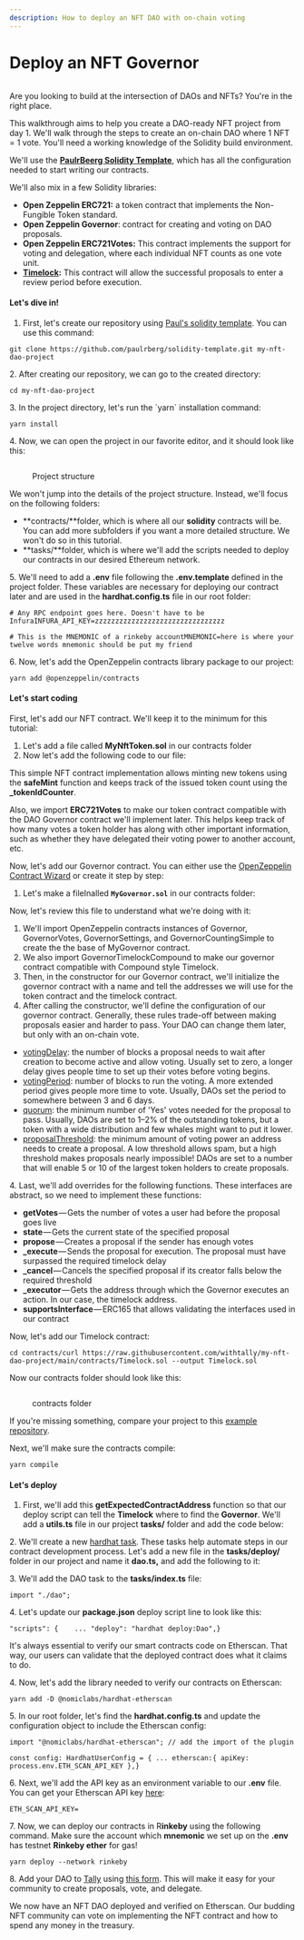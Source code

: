 ```yaml
---
description: How to deploy an NFT DAO with on-chain voting
---
```


# Deploy an NFT Governor

<figure><img src="https://cdn-images-1.medium.com/max/1600/1*mOf0QP92hZdOalWiM2lVEA.png" alt=""><figcaption></figcaption></figure>

Are you looking to build at the intersection of DAOs and NFTs? You're in the right place.

This walkthrough aims to help you create a DAO-ready NFT project from day 1. We'll walk through the steps to create an on-chain DAO where 1 NFT = 1 vote. You'll need a working knowledge of the Solidity build environment.

We'll use the [**PaulrBeerg Solidity Template**](https://github.com/paulrberg/solidity-template), which has all the configuration needed to start writing our contracts.

We'll also mix in a few Solidity libraries:

* **Open Zeppelin ERC721:** a token contract that implements the Non-Fungible Token standard.
* **Open Zeppelin Governor**: contract for creating and voting on DAO proposals.
* **Open Zeppelin ERC721Votes:** This contract implements the support for voting and delegation, where each individual NFT counts as one vote unit.
* [**Timelock**](https://github.com/withtally/my-nft-dao-project/blob/main/contracts/Timelock.sol)**:** This contract will allow the successful proposals to enter a review period before execution.

#### Let's dive in!

1. First, let's create our repository using [Paul's solidity template](https://github.com/paulrberg/solidity-template). You can use this command:

```
git clone https://github.com/paulrberg/solidity-template.git my-nft-dao-project
```

2\. After creating our repository, we can go to the created directory:

```
cd my-nft-dao-project
```

3\. In the project directory, let's run the \`yarn\` installation command:

```
yarn install
```

4\. Now, we can open the project in our favorite editor, and it should look like this:

<figure><img src="https://cdn-images-1.medium.com/max/1600/1*e16NtWO_Igy9qbvzxh9K3Q.png" alt=""><figcaption><p>Project structure</p></figcaption></figure>

We won't jump into the details of the project structure. Instead, we'll focus on the following folders:

* **contracts/**folder, which is where all our **solidity** contracts will be. You can add more subfolders if you want a more detailed structure. We won't do so in this tutorial.
* **tasks/**folder, which is where we'll add the scripts needed to deploy our contracts in our desired Ethereum network.

5\. We'll need to add a **.env** file following the **.env.template** defined in the project folder. These variables are necessary for deploying our contract later and are used in the **hardhat.config.ts** file in our root folder:

```
# Any RPC endpoint goes here. Doesn't have to be InfuraINFURA_API_KEY=zzzzzzzzzzzzzzzzzzzzzzzzzzzzzzzz
```

```
# This is the MNEMONIC of a rinkeby accountMNEMONIC=here is where your twelve words mnemonic should be put my friend
```

6\. Now, let's add the OpenZeppelin contracts library package to our project:

```
yarn add @openzeppelin/contracts
```

#### Let's start coding

First, let's add our NFT contract. We'll keep it to the minimum for this tutorial:

1. Let's add a file called **MyNftToken.sol** in our contracts folder
2. Now let's add the following code to our file:

This simple NFT contract implementation allows minting new tokens using the **safeMint** function and keeps track of the issued token count using the **\_tokenIdCounter**.

Also, we import **ERC721Votes** to make our token contract compatible with the DAO Governor contract we'll implement later. This helps keep track of how many votes a token holder has along with other important information, such as whether they have delegated their voting power to another account, etc.

Now, let's add our Governor contract. You can either use the [OpenZeppelin Contract Wizard](https://wizard.openzeppelin.com/#governor) or create it step by step:

1. Let's make a fileInalled **`MyGovernor.sol`** in our contracts folder:

Now, let's review this file to understand what we're doing with it:

1. We'll import OpenZeppelin contracts instances of Governor, GovernorVotes, GovernorSettings, and GovernorCountingSimple to create the the base of MyGovernor contract.
2. We also import GovernorTimelockCompound to make our governor contract compatible with Compound style Timelock.
3. Then, in the constructor for our Governor contract, we'll initialize the governor contract with a name and tell the addresses we will use for the token contract and the timelock contract.
4. After calling the constructor, we'll define the configuration of our governor contract. Generally, these rules trade-off between making proposals easier and harder to pass. Your DAO can change them later, but only with an on-chain vote.

* [votingDelay](https://docs.openzeppelin.com/contracts/4.x/api/governance#Governor-votingDelay-): the number of blocks a proposal needs to wait after creation to become active and allow voting. Usually set to zero, a longer delay gives people time to set up their votes before voting begins.
* [votingPeriod](https://docs.openzeppelin.com/contracts/4.x/api/governance#Governor-votingPeriod-): number of blocks to run the voting. A more extended period gives people more time to vote. Usually, DAOs set the period to somewhere between 3 and 6 days.
* [quorum](https://docs.openzeppelin.com/contracts/4.x/api/governance#Governor-quorum-uint256-): the minimum number of 'Yes' votes needed for the proposal to pass. Usually, DAOs are set to 1–2% of the outstanding tokens, but a token with a wide distribution and few whales might want to put it lower.
* [proposalThreshold](https://docs.openzeppelin.com/contracts/4.x/api/governance#GovernorProposalThreshold): the minimum amount of voting power an address needs to create a proposal. A low threshold allows spam, but a high threshold makes proposals nearly impossible! DAOs are set to a number that will enable 5 or 10 of the largest token holders to create proposals.

4\. Last, we'll add overrides for the following functions. These interfaces are abstract, so we need to implement these functions:

* **getVotes** — Gets the number of votes a user had before the proposal goes live
* **state** — Gets the current state of the specified proposal
* **propose** — Creates a proposal if the sender has enough votes
* **\_execute** — Sends the proposal for execution. The proposal must have surpassed the required timelock delay
* **\_cancel** — Cancels the specified proposal if its creator falls below the required threshold
* **\_executor** — Gets the address through which the Governor executes an action. In our case, the timelock address.
* **supportsInterface** — ERC165 that allows validating the interfaces used in our contract

Now, let's add our Timelock contract:

```
cd contracts/curl https://raw.githubusercontent.com/withtally/my-nft-dao-project/main/contracts/Timelock.sol --output Timelock.sol
```

Now our contracts folder should look like this:

<figure><img src="https://cdn-images-1.medium.com/max/1600/1*gwrN1Wds-dQ-R9OQCeIGbw.png" alt=""><figcaption><p>contracts folder</p></figcaption></figure>

If you're missing something, compare your project to this [example repository](https://github.com/withtally/my-nft-dao-project).

Next, we'll make sure the contracts compile:

```
yarn compile
```

#### Let's deploy

1. First, we'll add this **getExpectedContractAddress** function so that our deploy script can tell the **Timelock** where to find the **Governor**. We'll add a **utils.ts** file in our project **tasks/** folder and add the code below:

2\. We'll create a new [hardhat task](https://hardhat.org/guides/create-task.html). These tasks help automate steps in our contract development process. Let's add a new file in the **tasks/deploy/** folder in our project and name it **dao.ts,** and add the following to it:

3\. We'll add the DAO task to the **tasks/index.ts** file:

```
import "./dao";
```

4\. Let's update our **package.json** deploy script line to look like this:

```
"scripts": {	...	"deploy": "hardhat deploy:Dao",}
```

It's always essential to verify our smart contracts code on Etherscan. That way, our users can validate that the deployed contract does what it claims to do.

4\. Now, let's add the library needed to verify our contracts on Etherscan:

```
yarn add -D @nomiclabs/hardhat-etherscan
```

5\. In our root folder, let's find the **hardhat.config.ts** and update the configuration object to include the Etherscan config:

```
import "@nomiclabs/hardhat-etherscan"; // add the import of the plugin
```

```
const config: HardhatUserConfig = {	...	etherscan:{ apiKey: process.env.ETH_SCAN_API_KEY },}
```

6\. Next, we'll add the API key as an environment variable to our **.env** file. You can get your Etherscan API key [here](https://etherscan.io/apis):

```
ETH_SCAN_API_KEY=
```

7\. Now, we can deploy our contracts in R**inkeby** using the following command. Make sure the account which **mnemonic** we set up on the **.env** has testnet **Rinkeby ether** for gas!

```
yarn deploy --network rinkeby
```

8\. Add your DAO to [Tally](http://tally.xyz) using [this form](https://www.tally.xyz/register/protocol). This will make it easy for your community to create proposals, vote, and delegate.

We now have an NFT DAO deployed and verified on Etherscan. Our budding NFT community can vote on implementing the NFT contract and how to spend any money in the treasury.
